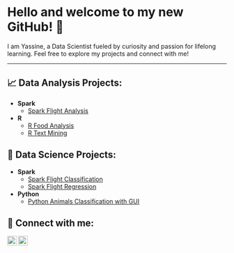 <h1>Hello and welcome to my new GitHub! 🚀</h1>

<p>
  I am Yassine, a Data Scientist fueled by curiosity and passion for lifelong learning.  
  Feel free to explore my projects and connect with me!
</p>

<hr style="border: none;">

<h2>📈 Data Analysis Projects:</h2>

<ul>
  <li><b>Spark</b>
    <ul>
      <li><a href="https://github.com/yassine-elmrhari/Spark_Flight_Analysis">Spark Flight Analysis</a></li>
    </ul>
  </li>
  <li><b>R</b>
    <ul>
      <li><a href="https://github.com/yassine-elmrhari/R_Food_Analysis">R Food Analysis</a></li>
      <li><a href="https://github.com/yassine-elmrhari/R_Text_Mining">R Text Mining</a></li>
    </ul>
  </li>
</ul>

<h2>🔎 Data Science Projects:</h2>

<ul>
  <li><b>Spark</b>
    <ul>
      <li><a href="https://github.com/yassine-elmrhari/Spark_Flight_Classification">Spark Flight Classification</a></li>
      <li><a href="https://github.com/yassine-elmrhari/Spark_Flight_Regression">Spark Flight Regression</a></li>
    </ul>
  </li>
    <li><b>Python</b>
    <ul>
      <li><a href="https://github.com/yassine-elmrhari/Python-Animals-Classification">Python Animals Classification with GUI</a></li>
    </ul>
  </li>
</ul>

<h2>🤳 Connect with me:</h2>

[<img align="left" alt="YassineELMRHARI | LinkedIn" width="22px" src="https://www.svgrepo.com/show/110195/linkedin.svg" />][linkedin]
[<img align="left" alt="YassineELMRHARI | Instagram" width="22px" src="https://www.svgrepo.com/show/405838/hugging-face.svg" />][HuggingFace]


[linkedin]: https://www.linkedin.com/in/yassineelmrhari/
[HuggingFace]: https://huggingface.co/YassineEl
